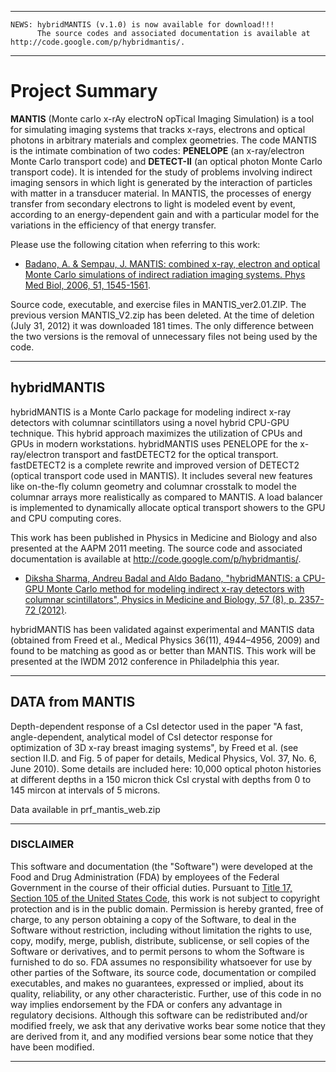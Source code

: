 
---


```
NEWS: hybridMANTIS (v.1.0) is now available for download!!! 
      The source codes and associated documentation is available at http://code.google.com/p/hybridmantis/.
```

---

# Project Summary #
**MANTIS** (Monte carlo x-rAy electroN opTical Imaging Simulation) is a tool for simulating imaging systems that tracks x-rays, electrons and optical photons in arbitrary materials and complex geometries. The code MANTIS is the intimate combination of two codes: **PENELOPE** (an x-ray/electron Monte Carlo transport code) and **DETECT-II** (an optical photon Monte Carlo transport code). It is intended for the study of problems involving indirect imaging sensors in which light is generated by the interaction of particles with matter in a transducer material. In MANTIS, the processes of energy transfer from secondary electrons to light is modeled event by event, according to an energy-dependent gain and with a particular model for the variations in the efficiency of that energy transfer.

Please use the following citation when referring to this work:

  * [Badano, A. & Sempau, J. MANTIS: combined x-ray, electron and optical Monte Carlo simulations of indirect radiation imaging systems. Phys Med Biol, 2006, 51, 1545-1561](http://iopscience.iop.org/0031-9155/51/6/013/).

Source code, executable, and exercise files in MANTIS\_ver2.01.ZIP.
The previous version MANTIS\_V2.zip has been deleted. At the time of deletion (July 31, 2012) it was downloaded 181 times. The only difference between the two versions is the removal of unnecessary files not being used by the code.


---

## hybridMANTIS ##
hybridMANTIS is a Monte Carlo package for modeling indirect x-ray detectors with columnar scintillators using a novel hybrid CPU-GPU technique. This hybrid approach maximizes the utilization of CPUs and GPUs in modern workstations. hybridMANTIS uses PENELOPE for the x-ray/electron transport and fastDETECT2 for the optical transport. fastDETECT2 is a complete rewrite and improved version of DETECT2 (optical transport code used in MANTIS). It includes several new features like on-the-fly column geometry and columnar crosstalk to model the columnar arrays more realistically as compared to MANTIS. A load balancer is implemented to dynamically allocate optical transport showers to the GPU and CPU computing cores.

This work has been published in Physics in Medicine and Biology and also presented at the AAPM 2011 meeting. The source code and associated documentation is available at http://code.google.com/p/hybridmantis/.

  * [Diksha Sharma, Andreu Badal and Aldo Badano, "hybridMANTIS: a CPU-GPU Monte Carlo method for modeling indirect x-ray detectors with columnar scintillators", Physics in Medicine and Biology, 57 (8), p. 2357-72 (2012)](http://iopscience.iop.org/0031-9155/57/8/2357/article).

hybridMANTIS has been validated against experimental and MANTIS data (obtained from Freed et al., Medical Physics 36(11), 4944–4956, 2009) and found to be matching as good as or better than MANTIS. This work will be presented at the IWDM 2012 conference in Philadelphia this year.


---

## DATA from MANTIS ##
Depth-dependent response of a CsI detector used in the paper "A fast, angle-dependent, analytical model of CsI detector response for optimization of 3D x-ray breast imaging systems", by Freed et al. (see section II.D. and Fig. 5 of paper for details, Medical Physics, Vol. 37, No. 6, June 2010). Some details are included here: 10,000 optical photon histories at different depths in a 150 micron thick CsI crystal with depths from 0 to 145 mircon at intervals of 5 microns.

Data available in prf\_mantis\_web.zip


---

### DISCLAIMER ###
This software and documentation (the "Software") were developed at the Food and Drug Administration (FDA) by employees of the Federal Government in the course of their official duties. Pursuant to [Title 17, Section 105 of the United States Code](http://www.copyright.gov/title17/92chap1.html#105), this work is not subject to copyright protection and is in the public domain. Permission is hereby granted, free of charge, to any person obtaining a copy of the Software, to deal in the Software without restriction, including without limitation the rights to use, copy, modify, merge, publish, distribute, sublicense, or sell copies of the Software or derivatives, and to permit persons to whom the Software is furnished to do so. FDA assumes no responsibility whatsoever for use by other parties of the Software, its source code, documentation or compiled executables, and makes no guarantees, expressed or implied, about its quality, reliability, or any other characteristic. Further, use of this code in no way implies endorsement by the FDA or confers any advantage in regulatory decisions. Although this software can be redistributed and/or modified freely, we ask that any derivative works bear some notice that they are derived from it, and any modified versions bear some notice that they have been modified.


---
